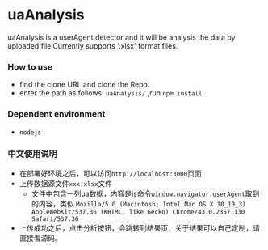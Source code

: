 # uaAnalysis


uaAnalysis is a userAgent detector and it will be analysis the data by uploaded file.Currently supports '.xlsx' format files.

### How to use

* find the clone URL and clone the Repo.
* enter the path as follows: `uaAnalysis/` ,run `npm install`.

### Dependent environment
* `nodejs`



### 中文使用说明
* 在部署好环境之后，可以访问`http://localhost:3000`页面
* 上传数据源文件`xxx.xlsx`文件
	* 文件中包含一列ua数据，内容是js命令`window.navigator.userAgent`取到的内容，类似
	`Mozilla/5.0 (Macintosh; Intel Mac OS X 10_10_3) AppleWebKit/537.36 (KHTML, like Gecko) Chrome/43.0.2357.130 Safari/537.36`
* 上传成功之后，点击分析按钮，会跳转到结果页，关于结果可以自己定制，请直接看源码。
	